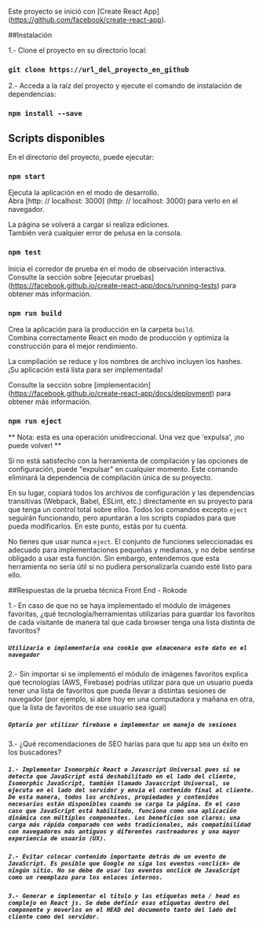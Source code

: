 Este proyecto se inició con [Create React App] (https://github.com/facebook/create-react-app).

##Instalación

1.- Clone el proyecto en su directorio local:
### `git clone https://url_del_proyecto_en_github`

2.- Acceda a la raíz del proyecto y ejecute el comando de instalación de dependencias:
### `npm install --save`

## Scripts disponibles

En el directorio del proyecto, puede ejecutar:

### `npm start`

Ejecuta la aplicación en el modo de desarrollo. <br>
Abra [http: // localhost: 3000] (http: // localhost: 3000) para verlo en el navegador.

La página se volverá a cargar si realiza ediciones. <br>
También verá cualquier error de pelusa en la consola.

### `npm test`

Inicia el corredor de prueba en el modo de observación interactiva. <br>
Consulte la sección sobre [ejecutar pruebas] (https://facebook.github.io/create-react-app/docs/running-tests) para obtener más información.

### `npm run build`

Crea la aplicación para la producción en la carpeta `build`. <br>
Combina correctamente React en modo de producción y optimiza la construcción para el mejor rendimiento.

La compilación se reduce y los nombres de archivo incluyen los hashes. <br>
¡Su aplicación está lista para ser implementada!

Consulte la sección sobre [implementación] (https://facebook.github.io/create-react-app/docs/deployment) para obtener más información.

### `npm run eject`

** Nota: esta es una operación unidireccional. Una vez que 'expulsa', ¡no puede volver! **

Si no está satisfecho con la herramienta de compilación y las opciones de configuración, puede "expulsar" en cualquier momento. Este comando eliminará la dependencia de compilación única de su proyecto.

En su lugar, copiará todos los archivos de configuración y las dependencias transitivas (Webpack, Babel, ESLint, etc.) directamente en su proyecto para que tenga un control total sobre ellos. Todos los comandos excepto `eject` seguirán funcionando, pero apuntarán a los scripts copiados para que pueda modificarlos. En este punto, estás por tu cuenta.

No tienes que usar nunca `eject`. El conjunto de funciones seleccionadas es adecuado para implementaciones pequeñas y medianas, y no debe sentirse obligado a usar esta función. Sin embargo, entendemos que esta herramienta no sería útil si no pudiera personalizarla cuando esté listo para ello.

##Respuestas de la prueba técnica Front End - Rokode

1.- En caso de que no se haya implementado el módulo de imágenes
    favoritas, ¿qué tecnología/herramientas utilizarías para guardar los
    favoritos de cada visitante de manera tal que cada browser tenga una lista
    distinta de favoritos?
##### `Utilizaría e implementaría una cookie que almacenara este dato en el navegador`

2.- Sin importar si se implementó el módulo de imágenes favoritos explica qué
    tecnologías (AWS, Firebase) podrías utilizar para que un usuario pueda
    tener una lista de favoritos que pueda llevar a distintas sesiones de
    navegador (por ejemplo, si abre hoy en una computadora y mañana en
    otra, que la lista de favoritos de ese usuario sea igual)
##### `Optaría por utilizar firebase e implementar un manejo de sesiones`

3.- ¿Qué recomendaciones de SEO harías para que tu app sea un éxito en los
    buscadores?
    
##### `1.- Implementar Isomorphic React o Javascript Universal pues si se detecta que JavaScript está deshabilitado en el lado del cliente, Isomorphic JavaScript, también llamado Javascript Universal, se ejecuta en el lado del servidor y envía el contenido final al cliente. De esta manera, todos los archivos, propiedades y contenidos necesarios están disponibles cuando se carga la página. En el caso caso que JavaScript está habilitado, funciona como una aplicación dinámica con múltiples componentes. Los beneficios son claros: una carga más rápida comparado con webs tradicionales, más compatibilidad con navegadores más antiguos y diferentes rastreadores y una mayor experiencia de usuario (UX).`
##### `2.- Evitar colocar contenido importante detrás de un evento de JavaScript. Es posible que Google no siga los eventos «onclick» de ningún sitio. No se debe de usar los eventos onclick de JavaScript como un reemplazo para los enlaces internos.`
##### `3.- Generar e implementar el título y las etiquetas meta / head es complejo en React js. Se debe definir esas etiquetas dentro del componente y moverlos en el HEAD del documento tanto del lado del cliente como del servidor.`